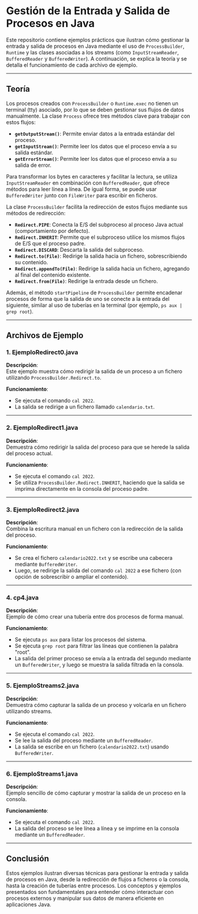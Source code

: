 # Gestión de la Entrada y Salida de Procesos en Java

Este repositorio contiene ejemplos prácticos que ilustran cómo gestionar la entrada y salida de procesos en Java mediante el uso de `ProcessBuilder`, `Runtime` y las clases asociadas a los streams (como `InputStreamReader`, `BufferedReader` y `BufferedWriter`). A continuación, se explica la teoría y se detalla el funcionamiento de cada archivo de ejemplo.

---

## Teoría

Los procesos creados con `ProcessBuilder` o `Runtime.exec` no tienen un terminal (tty) asociado, por lo que se deben gestionar sus flujos de datos manualmente. La clase `Process` ofrece tres métodos clave para trabajar con estos flujos:

- **`getOutputStream()`**: Permite enviar datos a la entrada estándar del proceso.
- **`getInputStream()`**: Permite leer los datos que el proceso envía a su salida estándar.
- **`getErrorStream()`**: Permite leer los datos que el proceso envía a su salida de error.

Para transformar los bytes en caracteres y facilitar la lectura, se utiliza `InputStreamReader` en combinación con `BufferedReader`, que ofrece métodos para leer línea a línea. De igual forma, se puede usar `BufferedWriter` junto con `FileWriter` para escribir en ficheros.

La clase `ProcessBuilder` facilita la redirección de estos flujos mediante sus métodos de redirección:
- **`Redirect.PIPE`**: Conecta la E/S del subproceso al proceso Java actual (comportamiento por defecto).
- **`Redirect.INHERIT`**: Permite que el subproceso utilice los mismos flujos de E/S que el proceso padre.
- **`Redirect.DISCARD`**: Descarta la salida del subproceso.
- **`Redirect.to(File)`**: Redirige la salida hacia un fichero, sobrescribiendo su contenido.
- **`Redirect.appendTo(File)`**: Redirige la salida hacia un fichero, agregando al final del contenido existente.
- **`Redirect.from(File)`**: Redirige la entrada desde un fichero.

Además, el método `startPipeline` de `ProcessBuilder` permite encadenar procesos de forma que la salida de uno se conecte a la entrada del siguiente, similar al uso de tuberías en la terminal (por ejemplo, `ps aux | grep root`).

---

## Archivos de Ejemplo

### 1. EjemploRedirect0.java
**Descripción**:  
Este ejemplo muestra cómo redirigir la salida de un proceso a un fichero utilizando `ProcessBuilder.Redirect.to`.

**Funcionamiento**:  
- Se ejecuta el comando `cal 2022`.
- La salida se redirige a un fichero llamado `calendario.txt`.

---

### 2. EjemploRedirect1.java
**Descripción**:  
Demuestra cómo redirigir la salida del proceso para que se herede la salida del proceso actual.

**Funcionamiento**:  
- Se ejecuta el comando `cal 2022`.
- Se utiliza `ProcessBuilder.Redirect.INHERIT`, haciendo que la salida se imprima directamente en la consola del proceso padre.

---

### 3. EjemploRedirect2.java
**Descripción**:  
Combina la escritura manual en un fichero con la redirección de la salida del proceso.

**Funcionamiento**:  
- Se crea el fichero `calendario2022.txt` y se escribe una cabecera mediante `BufferedWriter`.
- Luego, se redirige la salida del comando `cal 2022` a ese fichero (con opción de sobrescribir o ampliar el contenido).

---

### 4. cp4.java
**Descripción**:  
Ejemplo de cómo crear una tubería entre dos procesos de forma manual.

**Funcionamiento**:  
- Se ejecuta `ps aux` para listar los procesos del sistema.
- Se ejecuta `grep root` para filtrar las líneas que contienen la palabra "root".
- La salida del primer proceso se envía a la entrada del segundo mediante un `BufferedWriter`, y luego se muestra la salida filtrada en la consola.

---

### 5. EjemploStreams2.java
**Descripción**:  
Demuestra cómo capturar la salida de un proceso y volcarla en un fichero utilizando streams.

**Funcionamiento**:  
- Se ejecuta el comando `cal 2022`.
- Se lee la salida del proceso mediante un `BufferedReader`.
- La salida se escribe en un fichero (`calendario2022.txt`) usando `BufferedWriter`.

---

### 6. EjemploStreams1.java
**Descripción**:  
Ejemplo sencillo de cómo capturar y mostrar la salida de un proceso en la consola.

**Funcionamiento**:  
- Se ejecuta el comando `cal 2022`.
- La salida del proceso se lee línea a línea y se imprime en la consola mediante un `BufferedReader`.

---

## Conclusión

Estos ejemplos ilustran diversas técnicas para gestionar la entrada y salida de procesos en Java, desde la redirección de flujos a ficheros o la consola, hasta la creación de tuberías entre procesos. Los conceptos y ejemplos presentados son fundamentales para entender cómo interactuar con procesos externos y manipular sus datos de manera eficiente en aplicaciones Java.

